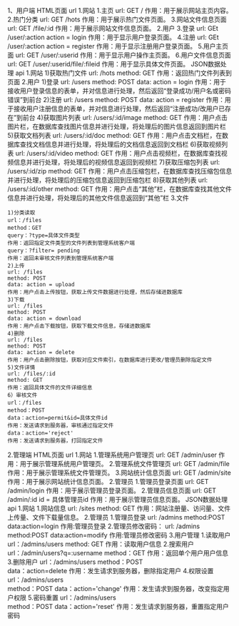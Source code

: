 1、用户端 
HTML页面 url
1.网站
	1.主页
	url: GET /
	作用：用于展示网站主页内容。
	2.热门分类
	url: GET /hots
	作用：用于展示热门文件页面。
	3.网站文件信息页面
	url: GET /file/:id
	作用：用于展示网站文件信息页面。
2.用户
	3.登录
	url: GEt /user/:action
	action = login
	作用：用于显示用户登录页面。
	4.注册
	url: GEt /user/:action
	action = register
	作用：用于显示注册用户登录页面。
	5.用户主页面
	url: GET /user/:userid
	作用：用于显示用户操作主页面。
	6.用户文件信息页面
	url: GET /user/:userid/file/:fileid
	作用：用于显示具体文件页面。
JSON数据处理 api
1.网站
	1)获取热门文件
	url: /hots
	method: GET
	作用：返回热门文件列表到页面
2.用户
	1)登录
	url: /users
	method: POST
	data: action = login
	作用：用于接收用户登录信息的表单，并对信息进行处理，然后返回“登录成功/用户名或密码错误”到前台
	2)注册
	url: /users
	method: POST
	data: action = register
	作用：用于接收用户注册信息的表单，并对信息进行处理，然后返回“注册成功/改用户已存在”到前台
	4)获取图片列表
	url: /users/:id/image
	method: GET
	作用：用户点击图片栏，在数据库查找图片信息并进行处理，将处理后的图片信息返回到图片栏
	5)获取文档列表
	url: /users/:id/doc
	method: GET
	作用：用户点击文档栏，在数据库查找文档信息并进行处理，将处理后的文档信息返回到文档栏
	6)获取视频列表
	url: /users/:id/video
	method: GET
	作用：用户点击视频栏，在数据库查找视频信息并进行处理，将处理后的视频信息返回到视频栏
	7)获取压缩包列表
	url: /users/:id/zip
	method: GET
	作用：用户点击压缩包栏，在数据库查找压缩包信息并进行处理，将处理后的压缩包信息返回到压缩包栏
	8)获取其他列表
	url: /users/:id/other
	method: GET
	作用：用户点击“其他”栏，在数据库查找其他文件信息并进行处理，将处理后的其他文件信息返回到“其他”栏
3.文件
	
	1)分类读取
	url：/files
	method：GET 
	query：?type=具体文件类型
	作用：返回指定文件类型的文件列表到管理系统客户端
	query：?filter= pending
	作用：返回未审核文件列表到管理系统客户端
	2)上传
	url: /files
	method: POST
	data: action = upload
	作用：用户点击上传按钮，获取上传文件数据进行处理，然后存储进数据库
	3)下载
	url: /files
	method: POST
	data: action = download
	作用：用户点击下载按钮，获取下载文件信息，存储进数据库
	4)删除
	url: /files
	method: POST
	data: action = delete
	作用：用户点击删除按钮，获取对应文件索引，在数据库进行更改/管理员删除指定文件
	5)文件详情
	url: /files/:id
	method: GET
	作用：返回具体文件的文件详细信息
	6）审核文件
	url：/files 
	method：POST 
	data：action=permit&id=具体文件id
	作用：发送请求到服务器，审核通过指定文件
	data：action='reject'
	作用：发送请求到服务器，打回指定文件

2.管理端
HTML页面 url
1.网站
	1.管理系统用户管理页
	url: GET /admin/user
	作用：用于展示管理系统用户管理页。
	2.管理系统文件管理页
	url: GET /admin/file
	作用：用于展示管理系统文件管理页。
	3.网站统计信息页面
	url: GET /admin/site
	作用：用于展示网站统计信息页面。
2.管理员
	1.管理员登录页面
	url: GET /admin/login
	作用：用于展示管理员登录页面。
	2.管理员信息页面
	url: GET /admin/:id
	id = 具体管理员id
	作用：用于展示管理员信息页面。
JSON数据处理 api
1.网站
	1.网站信息
	url: /sites
	method: GET
	作用：网站注册量、访问量、文件上传量、文件下载量信息。
2.管理员
	1.管理员登录
    url: /admins
	method:POST
    data:action=login
	作用:管理员登录
	2.管理员修改密码：
	url: /admins
    method:POST
    data:action=modify
	作用:管理员修改密码
3.用户管理
	1.读取用户
	url：/admins/users
	method: GET 
	作用：读取用户信息
    2.搜索用户
	url：/admin/users?q=:username
	method：GET 
	作用：返回单个用户用户信息
    3.删除用户
	url：/admins/users 
	method：POST  
	data：action=delete
	作用：发生请求到服务器，删除指定用户
    4.权限设置
	url：/admins/users  
	method：POST 
	data：action='change'
	作用：发生请求到服务器，改变指定用户权限
    5.密码重置
	url：/admins/users  
	method：POST 
	data：action='reset'
	作用：发生请求到服务器，重置指定用户密码
